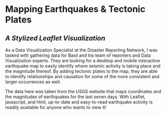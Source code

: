 # Mapping Earthquakes & Tectonic Plates
## *A Stylized Leaflet Visualization*
As a Data Visualization Specialist at the Disaster Reporting Network, I was tasked with gathering data for Basil and his team of reporters and Data Visualization experts. They are looking for a desktop and mobile interactive earthquake map to easily identify where seismic activity is taking place and the magnitude thereof. By adding tectonic plates to the map, they are able to identify relationships and causation for some of the more consistent and larger occurrences as well.

The data here was taken from the USGS website that maps coordinates and the magnitudes of earthquakes for the last seven days. With Leaflet, javascript, and html, up-to-date and easy-to-read earthquake activity is readily available for anyone who wants to view it!
